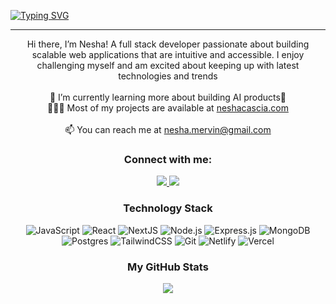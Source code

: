 [![Typing SVG](https://readme-typing-svg.herokuapp.com?font=Josefin+Sans&size=32&color=8EA9A8&center=true&vCenter=true&width=1000&lines=Software+Developer;Designer;Full+Stack+Engineer;Creator;Lifelong+Learner;Freelancer;Anime+Lover)](https://git.io/typing-svg)

<hr>
<div align="center">

Hi there, I’m Nesha! A full stack developer passionate about building scalable web applications that are intuitive and accessible. I enjoy challenging myself and am excited about keeping up with latest technologies and trends
<br>
<br>
🌱 I’m currently learning more about building AI products👾
<br>
👩🏾‍💻 Most of my projects are available at [neshacascia.com](https://www.neshacascia.com)
<br>
<br>
📫 You can reach me at [nesha.mervin@gmail.com](mailto:nesha.mervin@gmail.com)

<h3>Connect with me:</h3>
<p>
  <a target="_blank" href="https://www.neshacascia.com">
  <img src="https://img.shields.io/badge/Portfolio-272b33?logo=circle&logoColor=white&style=for-the-badge">
</a>
<a target="_blank" href="https://linkedin.com/in/neshamervin">
  <img src="https://img.shields.io/badge/linkedin-272b33?logo=linkedin&logoColor=2d87c9&style=for-the-badge">
</a>
</p>
  
<h3>Technology Stack</h3>

![JavaScript](https://img.shields.io/badge/javascript-272b33?logo=javascript&logoColor=ead41c&style=for-the-badge)
![React](https://img.shields.io/badge/react-272b33?logo=react&logoColor=61dbfb&style=for-the-badge)
![NextJS](https://img.shields.io/badge/Next-272b33?style=for-the-badge&logo=next.js&logoColor=white)
![Node.js](https://img.shields.io/badge/node.js-272b33?logo=node.js&logoColor=6bbf47&style=for-the-badge)
![Express.js](https://img.shields.io/badge/express-272b33?logo=express&logoColor=white&style=for-the-badge)
![MongoDB](https://img.shields.io/badge/mongodb-272b33?logo=mongodb&logoColor=4aae3e&style=for-the-badge)
![Postgres](https://img.shields.io/badge/PostgreSQL-272b33?style=for-the-badge&logo=postgresql&logoColor=31648c)
![TailwindCSS](https://img.shields.io/badge/tailwindcss-272b33?style=for-the-badge&logo=tailwind-css&logoColor=07b0ce)
![Git](https://img.shields.io/badge/git-272b33?style=for-the-badge&logo=git&logoColor=f05033) 
![Netlify](https://img.shields.io/badge/netlify-272b33?style=for-the-badge&logo=netlify&logoColor=#00C7B7) 
![Vercel](https://img.shields.io/badge/vercel-272b33?style=for-the-badge&logo=vercel&logoColor=white)

<div align="center">
<h3>My GitHub Stats</h3>

<a href="http://www.github.com/neshacascia"><img src="https://github-readme-streak-stats.herokuapp.com/?user=neshacascia&stroke=ffffff&background=0f172a&ring=0891b2&fire=0891b2&currStreakNum=ffffff&currStreakLabel=0891b2&sideNums=ffffff&sideLabels=ffffff&dates=ffffff&hide_border=true" /></a>
</div>

<!-- ### Hi there 👋 -->

<!--
### Network With Me
<p align="center">
<a href="https://www.twitter.com/neshacascia" target="_blank" rel="noreferrer"><img src="https://raw.githubusercontent.com/danielcranney/readme-generator/main/public/icons/socials/twitter.svg" width="32" height="32" /></a></p>
**neshacascia/neshacascia** is a ✨ _special_ ✨ repository because its `README.md` (this file) appears on your GitHub profile.

Here are some ideas to get you started:

- 🔭 I’m currently working on ...
- 🌱 I’m currently learning ...
- 👯 I’m looking to collaborate on ...
- 🤔 I’m looking for help with ...
- 💬 Ask me about ...
- 📫 How to reach me: ...
- 😄 Pronouns: ...
- ⚡ Fun fact: ...

<h3>Connect with me:</h3>
<p>
  <a target="_blank" href="https://www.neshacascia.com">
  <img src="https://img.shields.io/badge/Portfolio-272b33?logo=circle&logoColor=white&style=for-the-badge">
</a>
  <a target="_blank" href="https://twitter.com/neshacascia">
  <img src="https://img.shields.io/badge/twitter-272b33?logo=twitter&logoColor=1d9bf0&style=for-the-badge">
</a>
<a target="_blank" href="https://linkedin.com/in/neshamervin">
  <img src="https://img.shields.io/badge/linkedin-272b33?logo=linkedin&logoColor=2d87c9&style=for-the-badge">
</a>
<a target="_blank" href="https://wellfound.com/u/nesha-mervin">
  <img src="https://img.shields.io/badge/angellist-272b33?logo=angellist&logoColor=white&style=for-the-badge">
</a>
</p>
-->

